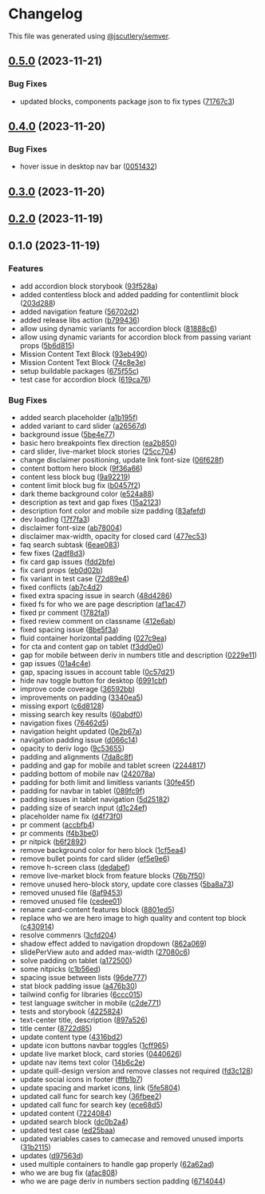 # Changelog

This file was generated using [@jscutlery/semver](https://github.com/jscutlery/semver).

## [0.5.0](https://github.com/deriv-com/deriv-com-v2/compare/blocks-0.4.0...blocks-0.5.0) (2023-11-21)


### Bug Fixes

* updated blocks, components package json to fix types ([71767c3](https://github.com/deriv-com/deriv-com-v2/commit/71767c3758255e98e14686a19a4b394599abd248))

## [0.4.0](https://github.com/deriv-com/deriv-com-v2/compare/blocks-0.3.0...blocks-0.4.0) (2023-11-20)


### Bug Fixes

* hover issue in desktop nav bar ([0051432](https://github.com/deriv-com/deriv-com-v2/commit/0051432f8a2781979652ba0acefe1554f2934953))

## [0.3.0](https://github.com/deriv-com/deriv-com-v2/compare/blocks-0.2.0...blocks-0.3.0) (2023-11-20)

## [0.2.0](https://github.com/deriv-com/deriv-com-v2/compare/blocks-0.1.0...blocks-0.2.0) (2023-11-19)

## 0.1.0 (2023-11-19)


### Features

* add accordion block storybook ([93f528a](https://github.com/deriv-com/deriv-com-v2/commit/93f528a320cbc6b5d7a387ec6c098185cd8dba6d))
* added contentless block and added padding for contentlimit block ([203d288](https://github.com/deriv-com/deriv-com-v2/commit/203d28826b987b8e2b0ae75c19a7269703e758e5))
* added navigation feature ([56702d2](https://github.com/deriv-com/deriv-com-v2/commit/56702d2bac2e9c081ca7f986fead7f50f53723e4))
* added release libs action ([b799436](https://github.com/deriv-com/deriv-com-v2/commit/b7994362021f5da9c1d02cd995c8ee0bd8c353a7))
* allow using dynamic variants for accordion block ([81888c6](https://github.com/deriv-com/deriv-com-v2/commit/81888c6ac4d7baa6d505cf40a4c22cf2dd80807a))
* allow using dynamic variants for accordion block from passing variant props ([5b6d815](https://github.com/deriv-com/deriv-com-v2/commit/5b6d81563da66211b22192f8e63e225b37825e1c))
* Mission Content Text Block ([93eb490](https://github.com/deriv-com/deriv-com-v2/commit/93eb490b24b38ed496011dfdee9edac8e9213b94))
* Mission Content Text Block ([74c8e3e](https://github.com/deriv-com/deriv-com-v2/commit/74c8e3e6dea31527e8fde68c3b7d11e518dcb910))
* setup buildable packages ([675f55c](https://github.com/deriv-com/deriv-com-v2/commit/675f55c6b1d1984596a664306deab038383a9f31))
* test case for accordion block ([619ca76](https://github.com/deriv-com/deriv-com-v2/commit/619ca760731d68c97bde770d5ac2079ed912d0ee))


### Bug Fixes

* added search placeholder ([a1b195f](https://github.com/deriv-com/deriv-com-v2/commit/a1b195f80a30fa75aec5551c907bf9e65a69f1ba))
* added variant to card slider ([a26567d](https://github.com/deriv-com/deriv-com-v2/commit/a26567de29a51c990a2091bb08462891e5182246))
* background issue ([5be4e77](https://github.com/deriv-com/deriv-com-v2/commit/5be4e775b69a1fca00aaaf0d3e3d1d2d4dbcbc4b))
* basic hero breakpoints flex direction ([ea2b850](https://github.com/deriv-com/deriv-com-v2/commit/ea2b850db1e24e5685d2b093c44b51d0c96d558a))
* card slider, live-market block stories ([25cc704](https://github.com/deriv-com/deriv-com-v2/commit/25cc704421db1360a5a8992a064d62e9fa812155))
* change disclaimer positioning, update link font-size ([06f628f](https://github.com/deriv-com/deriv-com-v2/commit/06f628fbc02de7223324cff04a2baa540bf939c3))
* content bottom hero block ([9f36a66](https://github.com/deriv-com/deriv-com-v2/commit/9f36a6676d6ed2e02b887617bad57a437d39f21d))
* content less block bug ([9a92219](https://github.com/deriv-com/deriv-com-v2/commit/9a922196d2d4441275df7c33139bb1304d4385fb))
* content limit block bug fix ([b0457f2](https://github.com/deriv-com/deriv-com-v2/commit/b0457f25a3fbec716bffc5d797c03dbe1d245f43))
* dark theme background color ([e524a88](https://github.com/deriv-com/deriv-com-v2/commit/e524a8832f203185278c3e72423d5a0085910ac6))
* description as text and gap fixes ([15a2123](https://github.com/deriv-com/deriv-com-v2/commit/15a21232d6296ce499f2b9531ecd5adbb8fe8d63))
* description font color and mobile size padding ([83afefd](https://github.com/deriv-com/deriv-com-v2/commit/83afefd60a8f994f7af653658474d487775c645b))
* dev loading ([17f7fa3](https://github.com/deriv-com/deriv-com-v2/commit/17f7fa39a9507c909041a8f15fca86d33c298a42))
* disclaimer font-size ([ab78004](https://github.com/deriv-com/deriv-com-v2/commit/ab780043948456c57929e4eb901d62bf83e002ae))
* disclaimer max-width, opacity for closed card ([477ec53](https://github.com/deriv-com/deriv-com-v2/commit/477ec539980ebf0f1578c0139f25514b76eb5d6e))
* faq search subtask ([6eae083](https://github.com/deriv-com/deriv-com-v2/commit/6eae0834e49f54a65818c141f4405ee8c6b94573))
* few fixes ([2adf8d3](https://github.com/deriv-com/deriv-com-v2/commit/2adf8d3cd83c9f59d69b294aae0e73b11b7ed2cb))
* fix card gap issues ([fdd2bfe](https://github.com/deriv-com/deriv-com-v2/commit/fdd2bfea7218e71c62f98e308db4740bd4888677))
* fix card props ([eb0d02b](https://github.com/deriv-com/deriv-com-v2/commit/eb0d02bddfba9000d1141144320a0a9096906d32))
* fix variant in test case ([72d89e4](https://github.com/deriv-com/deriv-com-v2/commit/72d89e4d06302aa5082ab1e4ed7b5930b401ad85))
* fixed conflicts ([ab7c4d2](https://github.com/deriv-com/deriv-com-v2/commit/ab7c4d2078b03d44fbe09517ebdd9ef3849556d4))
* fixed extra spacing issue in search ([48d4286](https://github.com/deriv-com/deriv-com-v2/commit/48d4286f30c5571c1f346eeb16770b70aa18b00c))
* fixed fs for who we are page description ([af1ac47](https://github.com/deriv-com/deriv-com-v2/commit/af1ac47b69f7c09eb785a4b0493cc525bc3ef6f9))
* fixed pr comment ([1782fa1](https://github.com/deriv-com/deriv-com-v2/commit/1782fa1cb08b9431ae13f851b22711fc64181a97))
* fixed review comment on classname ([412e6ab](https://github.com/deriv-com/deriv-com-v2/commit/412e6ab6988d64548363a999bfa22dae914de78a))
* fixed spacing issue ([8be5f3a](https://github.com/deriv-com/deriv-com-v2/commit/8be5f3a4c1d108e04b66b83f6d5b2426222a8bf2))
* fluid container horizontal padding ([027c9ea](https://github.com/deriv-com/deriv-com-v2/commit/027c9ea0c1e5e8373de1ef450401aee6291877bf))
* for cta and content gap on tablet ([f3dd0e0](https://github.com/deriv-com/deriv-com-v2/commit/f3dd0e0d5e48c1ca1285a3aba257596a6dc1cc9c))
* gap for mobile between deriv in numbers title and description ([0229e11](https://github.com/deriv-com/deriv-com-v2/commit/0229e1112acdd1e15e365a58414417cfc1c67d48))
* gap issues ([01a4c4e](https://github.com/deriv-com/deriv-com-v2/commit/01a4c4e1ed27e4ae288921361cc43005b61c79d6))
* gap, spacing issues in account table ([0c57d21](https://github.com/deriv-com/deriv-com-v2/commit/0c57d2171d1c9474a831dc5632bd28b5d9105ca4))
* hide nav toggle button for desktop ([6991cbf](https://github.com/deriv-com/deriv-com-v2/commit/6991cbf718b5fc0d56a8132f1a8ac163127aafe9))
* improve code coverage ([36592bb](https://github.com/deriv-com/deriv-com-v2/commit/36592bb0e791eb84e2376af992e7ab63ee001222))
* improvements on padding ([3340ea5](https://github.com/deriv-com/deriv-com-v2/commit/3340ea50202cb066c99b8bdc0e1bc8d29a730b7e))
* missing export ([c6d8128](https://github.com/deriv-com/deriv-com-v2/commit/c6d8128e870add923d25ac7d1e30614552ce0fde))
* missing search key results ([60abdf0](https://github.com/deriv-com/deriv-com-v2/commit/60abdf05f25ef898fb7d99adf9b0bff98701c9a2))
* navigation fixes ([76462d5](https://github.com/deriv-com/deriv-com-v2/commit/76462d52eef5f96c656c8d78b86a6882ea08e310))
* navigation height updated ([0e2b67a](https://github.com/deriv-com/deriv-com-v2/commit/0e2b67a911ac4dbd16aba0286191a8ce4016c823))
* navigation padding issue ([d066c14](https://github.com/deriv-com/deriv-com-v2/commit/d066c146a4b86b58d2de10fe0cc58d70c77db88f))
* opacity to deriv logo ([9c53655](https://github.com/deriv-com/deriv-com-v2/commit/9c53655c4443e057eb1f98d8a74fa5823fb80c34))
* padding and alignments ([7da8c8f](https://github.com/deriv-com/deriv-com-v2/commit/7da8c8ffdc805541ed744083c5434abecf40b6b5))
* padding and gap for mobile and tablet screen ([2244817](https://github.com/deriv-com/deriv-com-v2/commit/22448179cb5e5bbc2b2190cc3424b75c5f338d0f))
* padding bottom of mobile nav ([242078a](https://github.com/deriv-com/deriv-com-v2/commit/242078afc48526889e588b6424a7b02f2fea68eb))
* padding for both limit and limitless variants ([30fe45f](https://github.com/deriv-com/deriv-com-v2/commit/30fe45fa0499364313e9ad68e158dc66a60b3701))
* padding for navbar in tablet ([089fc9f](https://github.com/deriv-com/deriv-com-v2/commit/089fc9fc5a5238614289724833d0c7017af28231))
* padding issues in tablet navigation ([5d25182](https://github.com/deriv-com/deriv-com-v2/commit/5d251822f9e4a628f56b7ac8ec6e1672421b3795))
* padding size of search input ([d1c24ef](https://github.com/deriv-com/deriv-com-v2/commit/d1c24ef392104cf985a8220aa57d98f644e77787))
* placeholder name fix ([d4f73f0](https://github.com/deriv-com/deriv-com-v2/commit/d4f73f0e81aeb889138c342cf20ee512d37b302b))
* pr comment ([accbfb4](https://github.com/deriv-com/deriv-com-v2/commit/accbfb4eaf43bfa7ede4ebd7c971cd8259eebec8))
* pr comments ([f4b3be0](https://github.com/deriv-com/deriv-com-v2/commit/f4b3be045f6779321a7908d80e11c9a2a3d5b4a0))
* pr nitpick ([b6f2892](https://github.com/deriv-com/deriv-com-v2/commit/b6f2892b5ea456f4c159d6fb40034cd85f2a0653))
* remove background color for hero block ([1cf5ea4](https://github.com/deriv-com/deriv-com-v2/commit/1cf5ea404f2ed4e5b8ef595f4e90a755951b88d3))
* remove bullet points for card slider ([ef5e9e6](https://github.com/deriv-com/deriv-com-v2/commit/ef5e9e635d37c5854a79c1d09caf82edbc2b614b))
* remove h-screen class ([dedabef](https://github.com/deriv-com/deriv-com-v2/commit/dedabefc4681d19891e17fb6d31a13db63350617))
* remove live-market block from feature blocks ([76b7f50](https://github.com/deriv-com/deriv-com-v2/commit/76b7f5022db31927488d03412c771f0a3367bfd8))
* remove unused hero-block story, update core classes ([5ba8a73](https://github.com/deriv-com/deriv-com-v2/commit/5ba8a7302f7d67818ca8014395b5959f4f7384fa))
* removed unused file ([8af9453](https://github.com/deriv-com/deriv-com-v2/commit/8af9453ce98a776f8ec4a75f51b15de6b683c0bb))
* removed unused file ([cedee01](https://github.com/deriv-com/deriv-com-v2/commit/cedee01fd62b62f876b796894143cde406e3fc68))
* rename card-content features block ([8801ed5](https://github.com/deriv-com/deriv-com-v2/commit/8801ed543ec91828fcd5dba2514bd2139b278a4f))
* replace who we are hero image to high quality and content top block ([c430914](https://github.com/deriv-com/deriv-com-v2/commit/c430914980396c46fb8578e218e279fee462553f))
* resolve commenrs ([3cfd204](https://github.com/deriv-com/deriv-com-v2/commit/3cfd204011b4013f5fa619142be9dd57c0ea9a2d))
* shadow effect added to navigation dropdown ([862a069](https://github.com/deriv-com/deriv-com-v2/commit/862a0690111e4ac8bd83f315257682dee70b2c25))
* slidePerView auto and added max-width ([27080c6](https://github.com/deriv-com/deriv-com-v2/commit/27080c64edc5868a96ef143b65b71973f200f5cb))
* solve padding on tablet ([a172500](https://github.com/deriv-com/deriv-com-v2/commit/a1725009e3bc2ce1e554d63453dae1b4376e2f16))
* some nitpicks ([c1b56ed](https://github.com/deriv-com/deriv-com-v2/commit/c1b56ed4c6d0fa7b742332a4f34fd616a109f36e))
* spacing issue between lists ([96de777](https://github.com/deriv-com/deriv-com-v2/commit/96de7771dd321b21966f4f93bbf8e35d1d8f4737))
* stat block padding issue ([a476b30](https://github.com/deriv-com/deriv-com-v2/commit/a476b305b8f695befcf4621ee830c2d4b5a69d0e))
* tailwind config for libraries ([6ccc015](https://github.com/deriv-com/deriv-com-v2/commit/6ccc01563ec7a538945b90b6ca8d11e0cf984a2d))
* test language switcher in mobile ([c2de771](https://github.com/deriv-com/deriv-com-v2/commit/c2de77192ba4e23c390de9105346e80d6f56cb84))
* tests and storybook ([4225824](https://github.com/deriv-com/deriv-com-v2/commit/4225824825d7c9a61339c6c7053e4ef331eea2ca))
* text-center title, description ([897a526](https://github.com/deriv-com/deriv-com-v2/commit/897a5261b9c9e91876bc55a2eeaf727e385d86f7))
* title center ([8722d85](https://github.com/deriv-com/deriv-com-v2/commit/8722d85bd3e2f721bf93441a624f9b929f328a27))
* update content type ([4316bd2](https://github.com/deriv-com/deriv-com-v2/commit/4316bd22188d7b53b59d44bd620ce6f357f3b8f4))
* update icon buttons navbar toggles ([1cff965](https://github.com/deriv-com/deriv-com-v2/commit/1cff96591994434c28dcc75b1afc92df76261a12))
* update live market block, card stories ([0440626](https://github.com/deriv-com/deriv-com-v2/commit/04406262eb41fc3c2991c592fe8b7e8a2c30fc45))
* update nav items text color ([14b6c2e](https://github.com/deriv-com/deriv-com-v2/commit/14b6c2e62b07e68d36f1b2ac9a55e7c47add510b))
* update quill-design version and remove classes not required ([fd3c128](https://github.com/deriv-com/deriv-com-v2/commit/fd3c128904dff584509be9a3ceb97cc309673b96))
* update social icons in footer ([fffb1b7](https://github.com/deriv-com/deriv-com-v2/commit/fffb1b75c34c6bb20e513f2b1d8bc626cb429b9c))
* update spacing and market icons, link ([5fe5804](https://github.com/deriv-com/deriv-com-v2/commit/5fe5804d0dfb21b241977ec35f14fe9ce394fb7f))
* updated call func for search key ([36fbee2](https://github.com/deriv-com/deriv-com-v2/commit/36fbee2483ac8a5a7efc1ef72490f8320ff6770b))
* updated call func for search key ([ece68d5](https://github.com/deriv-com/deriv-com-v2/commit/ece68d55a5ee6d5e34110ea8bbe72ddbf177592e))
* updated content ([7224084](https://github.com/deriv-com/deriv-com-v2/commit/7224084126bce1c23ca52b20922cd5194321f229))
* updated search block ([dc0b2a4](https://github.com/deriv-com/deriv-com-v2/commit/dc0b2a460ee5682dc4f4e503c67d06f27dc7d215))
* updated test case ([ed25baa](https://github.com/deriv-com/deriv-com-v2/commit/ed25baaf37fadd9dcf3fec997cde5341491c7607))
* updated variables cases to camecase and removed unused imports ([31b2115](https://github.com/deriv-com/deriv-com-v2/commit/31b2115889394d4f36dffe82e445ad9ad8226e73))
* updates ([d97563d](https://github.com/deriv-com/deriv-com-v2/commit/d97563d90320525b5d2c7e6c06de1b68ea468d07))
* used multiple containers to handle gap properly ([62a62ad](https://github.com/deriv-com/deriv-com-v2/commit/62a62ad5c345d64bd2fd637c893fc5ece6945071))
* who we are bug fix ([afac808](https://github.com/deriv-com/deriv-com-v2/commit/afac808da54bc2ba09160c7520ed6d66b4507155))
* who we are page deriv in numbers section padding ([6714044](https://github.com/deriv-com/deriv-com-v2/commit/671404422a5d1aaf11a6ebeabc7aafa50aa0fc9e))
